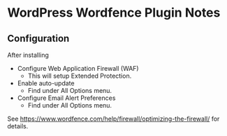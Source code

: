 # WordPress Wordfence Plugin Notes


## Configuration

After installing

- Configure Web Application Firewall (WAF)
  + This will setup Extended Protection.
- Enable auto-update
  + Find under All Options menu.
- Configure Email Alert Preferences
  + Find under All Options menu.


See https://www.wordfence.com/help/firewall/optimizing-the-firewall/ for details.
